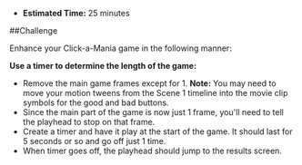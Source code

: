 * **Estimated Time:** 25 minutes

##Challenge

Enhance your Click-a-Mania game in the following manner:

**Use a timer to determine the length of the game:**

* Remove the main game frames except for 1. **Note:** You may need to move your motion tweens from the Scene 1 timeline into the movie clip symbols for the good and bad buttons.
* Since the main part of the game is now just 1 frame, you'll need to tell the playhead to stop on that frame.
* Create a timer and have it play at the start of the game. It should last for 5 seconds or so and go off just 1 time.
* When timer goes off, the playhead should jump to the results screen.
